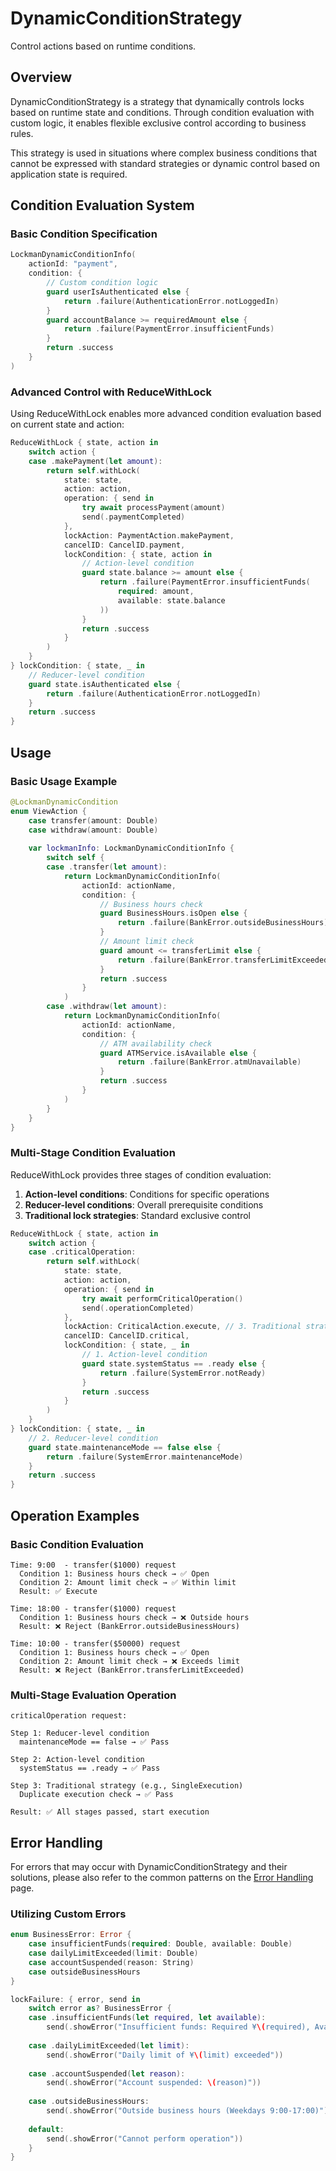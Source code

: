 # DynamicConditionStrategy

Control actions based on runtime conditions.

## Overview

DynamicConditionStrategy is a strategy that dynamically controls locks based on runtime state and conditions. Through condition evaluation with custom logic, it enables flexible exclusive control according to business rules.

This strategy is used in situations where complex business conditions that cannot be expressed with standard strategies or dynamic control based on application state is required.

## Condition Evaluation System

### Basic Condition Specification

```swift
LockmanDynamicConditionInfo(
    actionId: "payment",
    condition: {
        // Custom condition logic
        guard userIsAuthenticated else {
            return .failure(AuthenticationError.notLoggedIn)
        }
        guard accountBalance >= requiredAmount else {
            return .failure(PaymentError.insufficientFunds)
        }
        return .success
    }
)
```

### Advanced Control with ReduceWithLock

Using ReduceWithLock enables more advanced condition evaluation based on current state and action:

```swift
ReduceWithLock { state, action in
    switch action {
    case .makePayment(let amount):
        return self.withLock(
            state: state,
            action: action,
            operation: { send in
                try await processPayment(amount)
                send(.paymentCompleted)
            },
            lockAction: PaymentAction.makePayment,
            cancelID: CancelID.payment,
            lockCondition: { state, action in
                // Action-level condition
                guard state.balance >= amount else {
                    return .failure(PaymentError.insufficientFunds(
                        required: amount, 
                        available: state.balance
                    ))
                }
                return .success
            }
        )
    }
} lockCondition: { state, _ in
    // Reducer-level condition
    guard state.isAuthenticated else {
        return .failure(AuthenticationError.notLoggedIn)
    }
    return .success
}
```

## Usage

### Basic Usage Example

```swift
@LockmanDynamicCondition
enum ViewAction {
    case transfer(amount: Double)
    case withdraw(amount: Double)
    
    var lockmanInfo: LockmanDynamicConditionInfo {
        switch self {
        case .transfer(let amount):
            return LockmanDynamicConditionInfo(
                actionId: actionName,
                condition: {
                    // Business hours check
                    guard BusinessHours.isOpen else {
                        return .failure(BankError.outsideBusinessHours)
                    }
                    // Amount limit check
                    guard amount <= transferLimit else {
                        return .failure(BankError.transferLimitExceeded)
                    }
                    return .success
                }
            )
        case .withdraw(let amount):
            return LockmanDynamicConditionInfo(
                actionId: actionName,
                condition: {
                    // ATM availability check
                    guard ATMService.isAvailable else {
                        return .failure(BankError.atmUnavailable)
                    }
                    return .success
                }
            )
        }
    }
}
```

### Multi-Stage Condition Evaluation

ReduceWithLock provides three stages of condition evaluation:

1. **Action-level conditions**: Conditions for specific operations
2. **Reducer-level conditions**: Overall prerequisite conditions
3. **Traditional lock strategies**: Standard exclusive control

```swift
ReduceWithLock { state, action in
    switch action {
    case .criticalOperation:
        return self.withLock(
            state: state,
            action: action,
            operation: { send in
                try await performCriticalOperation()
                send(.operationCompleted)
            },
            lockAction: CriticalAction.execute, // 3. Traditional strategy (SingleExecution, etc.)
            cancelID: CancelID.critical,
            lockCondition: { state, _ in
                // 1. Action-level condition
                guard state.systemStatus == .ready else {
                    return .failure(SystemError.notReady)
                }
                return .success
            }
        )
    }
} lockCondition: { state, _ in
    // 2. Reducer-level condition
    guard state.maintenanceMode == false else {
        return .failure(SystemError.maintenanceMode)
    }
    return .success
}
```

## Operation Examples

### Basic Condition Evaluation

```
Time: 9:00  - transfer($1000) request
  Condition 1: Business hours check → ✅ Open
  Condition 2: Amount limit check → ✅ Within limit
  Result: ✅ Execute

Time: 18:00 - transfer($1000) request  
  Condition 1: Business hours check → ❌ Outside hours
  Result: ❌ Reject (BankError.outsideBusinessHours)

Time: 10:00 - transfer($50000) request
  Condition 1: Business hours check → ✅ Open
  Condition 2: Amount limit check → ❌ Exceeds limit
  Result: ❌ Reject (BankError.transferLimitExceeded)
```

### Multi-Stage Evaluation Operation

```
criticalOperation request:

Step 1: Reducer-level condition
  maintenanceMode == false → ✅ Pass

Step 2: Action-level condition  
  systemStatus == .ready → ✅ Pass

Step 3: Traditional strategy (e.g., SingleExecution)
  Duplicate execution check → ✅ Pass

Result: ✅ All stages passed, start execution
```

## Error Handling

For errors that may occur with DynamicConditionStrategy and their solutions, please also refer to the common patterns on the [Error Handling](<doc:ErrorHandling>) page.

### Utilizing Custom Errors

```swift
enum BusinessError: Error {
    case insufficientFunds(required: Double, available: Double)
    case dailyLimitExceeded(limit: Double)
    case accountSuspended(reason: String)
    case outsideBusinessHours
}

lockFailure: { error, send in
    switch error as? BusinessError {
    case .insufficientFunds(let required, let available):
        send(.showError("Insufficient funds: Required ¥\(required), Available ¥\(available)"))
        
    case .dailyLimitExceeded(let limit):
        send(.showError("Daily limit of ¥\(limit) exceeded"))
        
    case .accountSuspended(let reason):
        send(.showError("Account suspended: \(reason)"))
        
    case .outsideBusinessHours:
        send(.showError("Outside business hours (Weekdays 9:00-17:00)"))
        
    default:
        send(.showError("Cannot perform operation"))
    }
}
```

